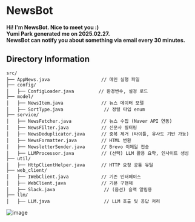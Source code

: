 # NewsBot

**Hi! I'm NewsBot. Nice to meet you :)**
<br>
**Yumi Park generated me on 2025.02.27.**
<br>
**NewsBot can notify you about something via email every 30 minutes.**
<br>

## Directory Information
```
src/
├── AppNews.java                   // 메인 실행 파일
├── config/
│   ├── ConfigLoader.java         // 환경변수, 설정 로드
├── model/
│   ├── NewsItem.java              // 뉴스 데이터 모델
│   ├── SortType.java               // 정렬 타입 enum
├── service/
│   ├── NewsFetcher.java           // 뉴스 수집 (Naver API 연동)
│   ├── NewsFilter.java            // 신문사 필터링
│   ├── NewsDeduplicator.java      // 중복 제거 (타이틀, 유사도 기반 가능)
│   ├── NewsFormatter.java         // HTML 변환
│   ├── NewsletterSender.java      // Brevo 이메일 전송
│   ├── LLMProcessor.java          // (선택) LLM 활용 요약, 인사이트 생성
├── util/
│   ├── HttpClientHelper.java      // HTTP 요청 공통 유틸
├── web_client/
│   ├── IWebClient.java            // 기존 인터페이스
│   ├── WebClient.java             // 기본 구현체
│   ├── Slack.java                  // (옵션) 슬랙 알림용
├── llm/
│   ├── LLM.java                    // LLM 호출 및 응답 처리
```

![image](https://github.com/user-attachments/assets/2faa441f-f4dc-4052-a59f-64b22a5626e3)
